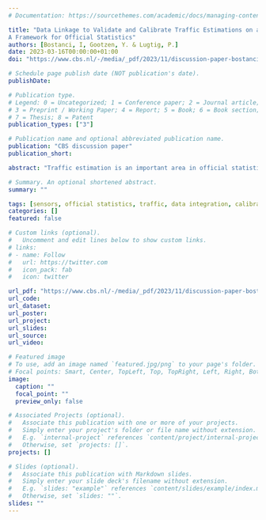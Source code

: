 ```yaml
---
# Documentation: https://sourcethemes.com/academic/docs/managing-content/

title: "Data Linkage to Validate and Calibrate Traffic Estimations on a Nationwide Scale:
A Framework for Official Statistics"
authors: [Bostanci, I, Gootzen, Y. & Lugtig, P.]
date: 2023-03-16T00:00:00+01:00
doi: "https://www.cbs.nl/-/media/_pdf/2023/11/discussion-paper-bostanci-2023.pdf"

# Schedule page publish date (NOT publication's date).
publishDate:

# Publication type.
# Legend: 0 = Uncategorized; 1 = Conference paper; 2 = Journal article;
# 3 = Preprint / Working Paper; 4 = Report; 5 = Book; 6 = Book section;
# 7 = Thesis; 8 = Patent
publication_types: ["3"]

# Publication name and optional abbreviated publication name.
publication: "CBS discussion paper"
publication_short: 

abstract: "Traffic estimation is an important area in official statistics and is used by policymakers in their decision-making process for regional planning. This paper describes a framework that relies on combining large amounts of data from traffic loop sensors with administrative data of the entire population of the Netherlands to estimate traffic intensities during rush-hour for all major roads in the Netherlands. Multiple calibration models are developed and compared, and although the models do suggest that traffic counts are sometimes over- or underestimated in some regions, the models overall perform well."

# Summary. An optional shortened abstract.
summary: ""

tags: [sensors, official statistics, traffic, data integration, calibration, netherlands,location data]
categories: []
featured: false

# Custom links (optional).
#   Uncomment and edit lines below to show custom links.
# links:
# - name: Follow
#   url: https://twitter.com
#   icon_pack: fab
#   icon: twitter

url_pdf: "https://www.cbs.nl/-/media/_pdf/2023/11/discussion-paper-bostanci-2023.pdf"
url_code: 
url_dataset:
url_poster:
url_project:
url_slides:
url_source:
url_video:

# Featured image
# To use, add an image named `featured.jpg/png` to your page's folder. 
# Focal points: Smart, Center, TopLeft, Top, TopRight, Left, Right, BottomLeft, Bottom, BottomRight.
image:
  caption: ""
  focal_point: ""
  preview_only: false

# Associated Projects (optional).
#   Associate this publication with one or more of your projects.
#   Simply enter your project's folder or file name without extension.
#   E.g. `internal-project` references `content/project/internal-project/index.md`.
#   Otherwise, set `projects: []`.
projects: []

# Slides (optional).
#   Associate this publication with Markdown slides.
#   Simply enter your slide deck's filename without extension.
#   E.g. `slides: "example"` references `content/slides/example/index.md`.
#   Otherwise, set `slides: ""`.
slides: ""
---
```

